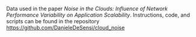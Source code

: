 Data used in the paper *Noise in the Clouds: Influence of Network Performance Variability on Application Scalability*. 
Instructions, code, and scripts can be found in the repository https://github.com/DanieleDeSensi/cloud_noise
